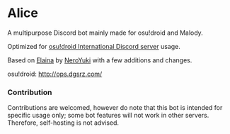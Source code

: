 # Alice
A multipurpose Discord bot mainly made for osu!droid and Malody.

Optimized for [osu!droid International Discord server](https://discord.gg/nyD92cE) usage.

Based on [Elaina](https://github.com/NeroYuki/Elaina) by [NeroYuki](https://github.com/NeroYuki) with a few additions and changes.

osu!droid: http://ops.dgsrz.com/

### Contribution
Contributions are welcomed, however do note that this bot is intended for specific usage only; some bot features will not work in other servers. Therefore, self-hosting is not advised.